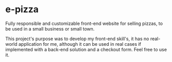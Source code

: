 # e-pizza
Fully responsible and customizable front-end website for selling pizzas, to be used in a small business or small town.

This project's purpose was to develop my front-end skill's, it has no real-world application for me, although it can be used in real cases if implemented with a back-end solution and a checkout form.
Feel free to use it.
